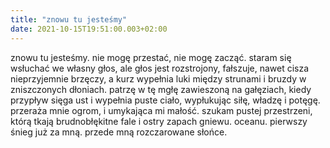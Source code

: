 ```yaml
---
title: "znowu tu jesteśmy"
date: 2021-10-15T19:51:00.003+02:00
---
```

znowu tu jesteśmy. nie mogę przestać, nie mogę zacząć. staram się wsłuchać we własny głos, ale głos jest rozstrojony, fałszuje, nawet cisza nieprzyjemnie brzęczy, a kurz wypełnia luki między strunami i bruzdy w zniszczonych dłoniach. patrzę w tę mgłę zawieszoną na gałęziach, kiedy przypływ sięga ust i wypełnia puste ciało, wypłukując siłę, władzę i potęgę. przeraża mnie ogrom, i umykająca mi małość. szukam pustej przestrzeni, którą tkają brudnobłękitne fale i ostry zapach gniewu. oceanu. pierwszy śnieg już za mną. przede mną rozczarowane słońce.
